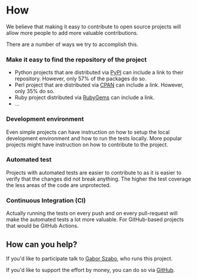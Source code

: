# How

We believe that making it easy to contribute to open source projects will allow more people to add more valuable contributions.

There are a number of ways we try to accomplish this.

### Make it easy to find the repository of the project

* Python projects that are distributed via [PyPI](https://pypi.org/) can include a link to their repository. However, only 57% of the packages do so.
* Perl project that are distributed via [CPAN](https://metacpan.org/) can include a link. However, only 35% do so.
* Ruby project distributed via [RubyGems](https://rubygems.org/) can include a link.
* ...

### Development environment

Even simple projects can have instruction on how to setup the local development environment and how to run the tests locally.
More popular projects might have instruction on how to contribute to the project.

### Automated test

Projects with automated tests are easier to contribute to as it is easier to verify that the changes did not break anything.
The higher the test coverage the less areas of the code are unprotected.

### Continuous Integration (CI)

Actually running the tests on every push and on every pull-request will make the automated tests a lot more valuable.
For GitHub-based projects that would be GitHub Actions.

## How can you help?

If you'd like to participate talk to [Gabor Szabo](https://github.com/szabgab/), who runs this project.

If you'd like to support the effort by money, you can do so via [GitHub](https://github.com/szabgab/).


